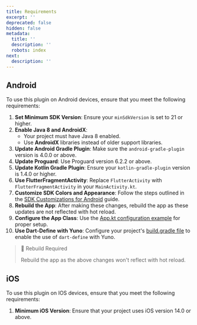 ```yaml
---
title: Requirements
excerpt: ''
deprecated: false
hidden: false
metadata:
  title: ''
  description: ''
  robots: index
next:
  description: ''
---
```

## Android

To use this plugin on Android devices, ensure that you meet the following requirements:

1. **Set Minimum SDK Version**: Ensure your `minSdkVersion` is set to 21 or higher.    
2. **Enable Java 8 and AndroidX**:    
   * Your project must have Java 8 enabled.
   * Use **AndroidX** libraries instead of older support libraries.
3. **Update Android Gradle Plugin**: Make sure the `android-gradle-plugin` version is 4.0.0 or above.    
4. **Update Proguard**: Use Proguard version 6.2.2 or above.    
5. **Update Kotlin Gradle Plugin**: Ensure your `kotlin-gradle-plugin` version is 1.4.0 or higher.    
6. **Use FlutterFragmentActivity**: Replace `FlutterActivity` with `FlutterFragmentActivity` in your `MainActivity.kt`.    
7. **Customize SDK Colors and Appearance**: Follow the steps outlined in the [SDK Customizations for Android](https://docs.y.uno/docs/sdk-customizations-android) guide.    
8. **Rebuild the App**: After making these changes, rebuild the app as these updates are not reflected with hot reload.    
9. **Configure the App Class**: Use the [App.kt configuration example](https://github.com/yuno-payments/yuno-flutter-example/blob/develop/android/app/src/main/kotlin/com/example/example/MyApp.kt) for proper setup.
10. **Use Dart-Define with Yuno**:  Configure your project's [build.gradle file](https://github.com/yuno-payments/yuno-flutter-example/blob/develop/android/app/build.gradle) to enable the use of `dart-define` with Yuno.

> 📘 Rebuild Required
>
> Rebuild the app as the above changes won't reflect with hot reload.

## iOS

To use this plugin on IOS devices, ensure that you meet the following requirements:

1. **Minimum iOS Version**: Ensure that your project uses iOS version 14.0 or above.
